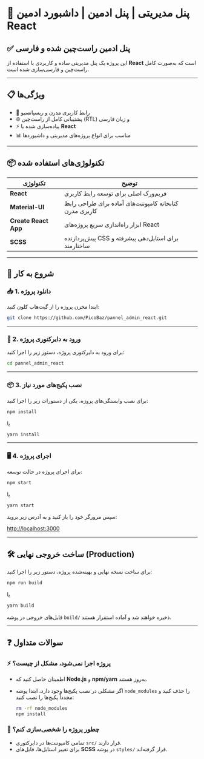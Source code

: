 # 🌟 پنل مدیریتی | پنل ادمین | داشبورد ادمین React

## ✅ پنل ادمین راست‌چین شده و فارسی

این پروژه یک پنل مدیریتی ساده و کاربردی با استفاده از **React** است که به‌صورت کامل راست‌چین و فارسی‌سازی شده است.

---

## 📋 ویژگی‌ها

- 🎨 رابط کاربری مدرن و ریسپانسیو  
- 🌐 پشتیبانی کامل از راست‌چین (RTL) و زبان فارسی  
- ⚡️ پیاده‌سازی شده با **React**  
- 📊 مناسب برای انواع پروژه‌های مدیریتی و داشبوردها  

---

## 📦 تکنولوژی‌های استفاده شده

| تکنولوژی            | توضیح                                                         |
|--------------------|--------------------------------------------------------------|
| **React**         | فریم‌ورک اصلی برای توسعه رابط کاربری                        |
| **Material-UI**   | کتابخانه کامپوننت‌های آماده برای طراحی رابط کاربری مدرن      |
| **Create React App** | ابزار راه‌اندازی سریع پروژه‌های React                      |
| **SCSS**          | پیش‌پردازنده CSS برای استایل‌دهی پیشرفته و ساختارمند        |

---

## 🚀 شروع به کار

### 📥 1. دانلود پروژه

ابتدا مخزن پروژه را از گیت‌هاب کلون کنید:

```bash
git clone https://github.com/PicoBaz/pannel_admin_react.git
```

---

### 📁 2. ورود به دایرکتوری پروژه

برای ورود به دایرکتوری پروژه، دستور زیر را اجرا کنید:

```bash
cd pannel_admin_react
```

---

### 📦 3. نصب پکیج‌های مورد نیاز

برای نصب وابستگی‌های پروژه، یکی از دستورات زیر را اجرا کنید:

```bash
npm install
```
یا
```bash
yarn install
```

---

### 🖥️ 4. اجرای پروژه

برای اجرای پروژه در حالت توسعه:

```bash
npm start
```
یا
```bash
yarn start
```

سپس مرورگر خود را باز کنید و به آدرس زیر بروید:

[http://localhost:3000](http://localhost:3000)

---

## 🛠️ ساخت خروجی نهایی (Production)

برای ساخت نسخه نهایی و بهینه‌شده پروژه، دستور زیر را اجرا کنید:

```bash
npm run build
```
یا
```bash
yarn build
```

فایل‌های خروجی در پوشه `build/` ذخیره خواهند شد و آماده استقرار هستند.

---

## ❓ سوالات متداول

### ⚡ پروژه اجرا نمی‌شود، مشکل از چیست؟
- اطمینان حاصل کنید که **Node.js** و **npm/yarn** به‌روز هستند.  
- اگر مشکلی در نصب پکیج‌ها وجود دارد، ابتدا پوشه `node_modules` را حذف کنید و مجدداً پکیج‌ها را نصب کنید:

  ```bash
  rm -rf node_modules
  npm install
  ```

### 📁 چطور پروژه را شخصی‌سازی کنم؟
- تمامی کامپوننت‌ها در دایرکتوری `src/` قرار دارند.  
- برای تغییر استایل‌ها، فایل‌های **SCSS** در پوشه `styles/` قرار گرفته‌اند.

